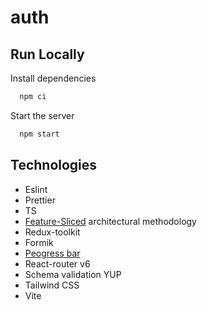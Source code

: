 # auth

## Run Locally

Install dependencies

```bash
  npm ci
```

Start the server

```bash
  npm start
```

## Technologies

- Eslint
- Prettier
- TS
- [Feature-Sliced](https://feature-sliced.design) architectural methodology
- Redux-toolkit
- Formik
- [Peogress bar](https://github.com/faustienf/request-stripe)
- React-router v6
- Schema validation YUP
- Tailwind CSS
- Vite
